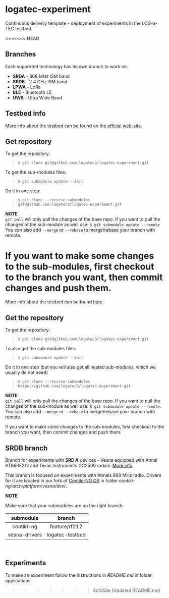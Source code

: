 # logatec-experiment

Continuous delivery template - deployment of experiments in the LOG-a-TEC testbed.

<<<<<<< HEAD
## Branches

Each supported technology has its own branch to work on.

* **SRDA** - 868 MHz ISM band
* **SRDB** - 2.4 GHz ISM band
* **LPWA** - LoRa 
* **BLE** - Bluetooth LE
* **UWB** - Ultra Wide Band

## Testbed info

More info about the testbed can be found on the [official web-site](http://log-a-tec.eu/index.html "Official web-site").

## Get repository

To get the repository:
>```$ git clone git@github.com:logatec3/logatec-experiment.git```

To get the sub-modules files:
>```$ git submodule update --init```

Do it in one step:
>```$ git clone --recurse-submodules git@github.com:logatec3/logatec-experiment.git```

**NOTE** \
`git pull` will only pull the changes of the base repo.
If you want to pull the changes of the sub-module as well use: ```$ git submodule update --remote``` \
You can also add `--merge` or `--rebase` to merge/rebase your branch with remote.

If you want to make some changes to the sub-modules, first checkout to the branch you want, then commit changes and push them.
=======
More info about the testbed can be found [here](http://log-a-tec.eu/ap-cradio.html#jsi-campus "Official web-site").

## Get the repository

To get the repository:
>```$ git clone git@github.com:logatec3/logatec-experiment.git```

To also get the sub-modules files:
>```$ git submodule update --init```

Do it in one step (but you will also get all nested sub-modules, which we usually do not need)
>```$ git clone --recurse-submodules https://github.com/logatec3/logatec-experiment.git```

**NOTE** \
`git pull` will only pull the changes of the base repo.
If you want to pull the changes of the sub-module as well use: ```$ git submodule update --remote```.
You can also add `--merge` or `--rebase` to merge/rebase your branch with remote.

If you want to make some changes to the sub-modules, first checkout to the branch you want, then commit changes and push them.

## SRDB branch

Branch for experiments with **SRD A** devices - Vesna equipped with Atmel AT86RF212 and Texas Instruments CC2500 radios. 
[More info](http://log-a-tec.eu/ap-cradio.html#hardware "Official web-site").

This branch is focused on experiments with Atmels 868 MHz radio. Drivers for it are located in our fork of [Contiki-NG OS](https://github.com/gcerar/contiki-ng) in folder *contiki-ng/arch/platform/vesna/dev/*. 

**NOTE**

Make sure that your submodules are on the right branch:

| submodule | branch |
| :-------: | :----: |
| contiki-ng | feature/rf212 |
| vesna-drivers | logatec-testbed | 

<br>

## Experiments

To make an experiment follow the instructions in *README.md* in folder applications.
>>>>>>> 8cfd58e (Updated README.md)
